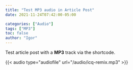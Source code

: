 ```yaml
---
title: "Test MP3 audio in Article Post"
date: 2021-11-24T07:42:00-05:00

categories: ["Audio"]
tags: ["MP3"]
toc: false
author: "Igor"
---
```


Test article post with a **MP3** track via the shortcode.

<!--more-->

{{< audio type="audiofile" url="/audio/icq-remix.mp3" >}}
